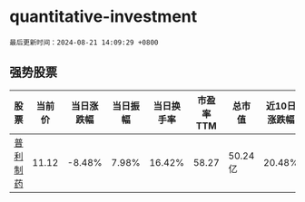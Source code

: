 # quantitative-investment

`最后更新时间：2024-08-21 14:09:29 +0800`

## 强势股票

|股票|当前价|当日涨跌幅|当日振幅|当日换手率|市盈率TTM|总市值|近10日涨跌幅|
|----|----|----|----|----|----|----|----|
|[普利制药](https://xueqiu.com/S/SZ300630)|11.12|-8.48%|7.98%|16.42%|58.27|50.24亿|20.48%|
